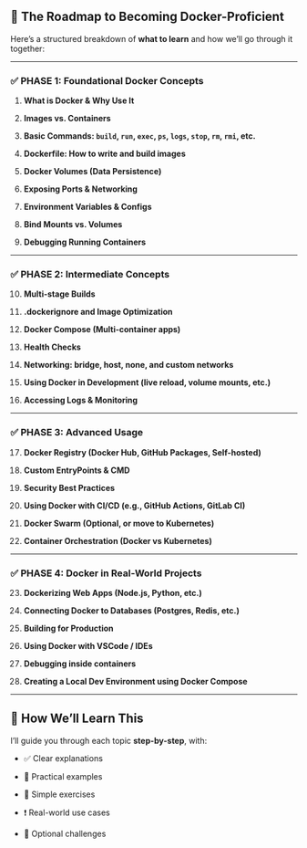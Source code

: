 ## 🧭 The Roadmap to Becoming Docker-Proficient

Here’s a structured breakdown of **what to learn** and how we’ll go through it together:

---

### ✅ PHASE 1: Foundational Docker Concepts

1. **What is Docker & Why Use It**
    
2. **Images vs. Containers**
    
3. **Basic Commands: `build`, `run`, `exec`, `ps`, `logs`, `stop`, `rm`, `rmi`, etc.**
    
4. **Dockerfile: How to write and build images**
    
5. **Docker Volumes (Data Persistence)**
    
6. **Exposing Ports & Networking**
    
7. **Environment Variables & Configs**
    
8. **Bind Mounts vs. Volumes**
    
9. **Debugging Running Containers**
    

---

### ✅ PHASE 2: Intermediate Concepts

10. **Multi-stage Builds**
    
11. **.dockerignore and Image Optimization**
    
12. **Docker Compose (Multi-container apps)**
    
13. **Health Checks**
    
14. **Networking: bridge, host, none, and custom networks**
    
15. **Using Docker in Development (live reload, volume mounts, etc.)**
    
16. **Accessing Logs & Monitoring**
    

---

### ✅ PHASE 3: Advanced Usage

17. **Docker Registry (Docker Hub, GitHub Packages, Self-hosted)**
    
18. **Custom EntryPoints & CMD**
    
19. **Security Best Practices**
    
20. **Using Docker with CI/CD (e.g., GitHub Actions, GitLab CI)**
    
21. **Docker Swarm (Optional, or move to Kubernetes)**
    
22. **Container Orchestration (Docker vs Kubernetes)**
    

---

### ✅ PHASE 4: Docker in Real-World Projects

23. **Dockerizing Web Apps (Node.js, Python, etc.)**
    
24. **Connecting Docker to Databases (Postgres, Redis, etc.)**
    
25. **Building for Production**
    
26. **Using Docker with VSCode / IDEs**
    
27. **Debugging inside containers**
    
28. **Creating a Local Dev Environment using Docker Compose**
    

---

## 📘 How We’ll Learn This

I’ll guide you through each topic **step-by-step**, with:

- ✅ Clear explanations
    
- 🔧 Practical examples
    
- 📁 Simple exercises
    
- ❗ Real-world use cases
    
- 🧪 Optional challenges
    